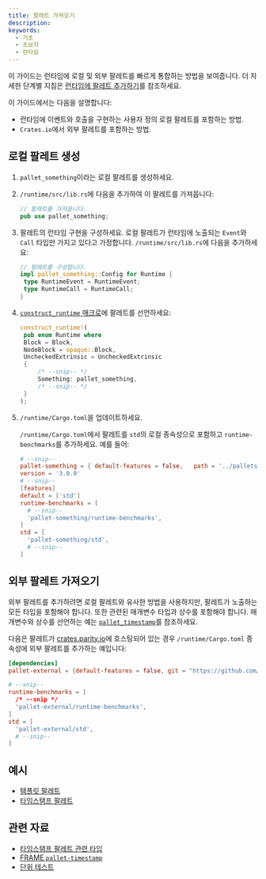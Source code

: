 ```yaml
---
title: 팔레트 가져오기
description:
keywords:
  - 기초
  - 초보자
  - 런타임
---
```


이 가이드는 런타임에 로컬 및 외부 팔레트를 빠르게 통합하는 방법을 보여줍니다.
더 자세한 단계별 지침은 [런타임에 팔레트 추가하기](/tutorials/build-application-logic/add-a-pallet)를 참조하세요.

이 가이드에서는 다음을 설명합니다:

- 런타임에 이벤트와 호출을 구현하는 사용자 정의 로컬 팔레트를 포함하는 방법.
- `Crates.io`에서 외부 팔레트를 포함하는 방법.

## 로컬 팔레트 생성

1. `pallet_something`이라는 로컬 팔레트를 생성하세요.

1. `/runtime/src/lib.rs`에 다음을 추가하여 이 팔레트를 가져옵니다:

   ```rust
   // 팔레트를 가져옵니다.
   pub use pallet_something;
   ```

1. 팔레트의 런타임 구현을 구성하세요.
   로컬 팔레트가 런타임에 노출되는 `Event`와 `Call` 타입만 가지고 있다고 가정합니다. `/runtime/src/lib.rs`에 다음을 추가하세요:

   ```rust
   // 팔레트를 구성합니다.
   impl pallet_something::Config for Runtime {
   	type RuntimeEvent = RuntimeEvent;
   	type RuntimeCall = RuntimeCall;
   }
   ```

1. [`construct_runtime` 매크로](/reference/frame-macros/#construct_runtime)에 팔레트를 선언하세요:

   ```rust
   construct_runtime!(
   	pub enum Runtime where
   	Block = Block,
   	NodeBlock = opaque::Block,
   	UncheckedExtrinsic = UncheckedExtrinsic
   	{
   		/* --snip-- */
   		Something: pallet_something,
   		/* --snip-- */
   	}
   );
   ```

1. `/runtime/Cargo.toml`을 업데이트하세요.

   `/runtime/Cargo.toml`에서 팔레트를 `std`의 로컬 종속성으로 포함하고 `runtime-benchmarks`를 추가하세요.
   예를 들어:

   ```toml
   # --snip--
   pallet-something = { default-features = false,   path = '../pallets/something'
   version = '3.0.0'
   # --snip--
   [features]
   default = ['std']
   runtime-benchmarks = [
     # --snip--
     'pallet-something/runtime-benchmarks',
   ]
   std = [
     'pallet-something/std',
     # --snip--
   ]
   ```

## 외부 팔레트 가져오기

외부 팔레트를 추가하려면 로컬 팔레트와 유사한 방법을 사용하지만, 팔레트가 노출하는 모든 타입을 포함해야 합니다.
또한 관련된 매개변수 타입과 상수를 포함해야 합니다.
매개변수와 상수를 선언하는 예는 [`pallet_timestamp`](https://paritytech.github.io/substrate/master/pallet_timestamp/index.html)를 참조하세요.

다음은 팔레트가 [crates.parity.io](https://crates.parity.io/)에 호스팅되어 있는 경우 `/runtime/Cargo.toml` 종속성에 외부 팔레트를 추가하는 예입니다:

```toml
[dependencies]
pallet-external = {default-features = false, git = "https://github.com/paritytech/polkadot-sdk.git", version = "4.0.0-dev"}

# --snip--
runtime-benchmarks = [
  /* --snip */
  'pallet-external/runtime-benchmarks',
]
std = [
  'pallet-external/std',
  # --snip--
]
```

## 예시

- [템플릿 팔레트](https://paritytech.github.io/substrate/master/pallet_template/index.html)
- [타임스탬프 팔레트](https://paritytech.github.io/substrate/master/pallet_timestamp/index.html)

## 관련 자료

- [타임스탬프 팔레트 관련 타입](https://paritytech.github.io/substrate/master/pallet_timestamp/index.html)
- [FRAME `pallet-timestamp`](https://crates.io/crates/pallet-timestamp)<!-- markdown-link-check-disable-line -->
- [단위 테스트](/test/unit-testing)